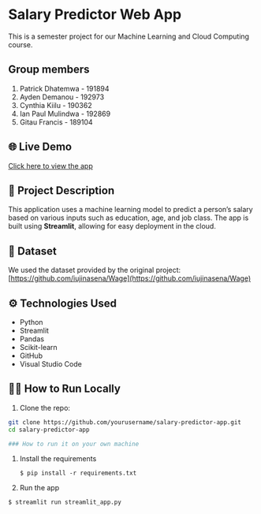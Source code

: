# Salary Predictor Web App

This is a semester project for our Machine Learning and Cloud Computing course.

## Group members
1. Patrick Dhatemwa - 191894
2. Ayden Demanou - 192973
3. Cynthia Kiilu - 190362
4. Ian Paul Mulindwa - 192869
5. Gitau Francis - 189104

## 🌐 Live Demo
[Click here to view the app](http://localhost:8501/)

## 🧠 Project Description
This application uses a machine learning model to predict a person’s salary based on various inputs such as education, age, and job class. The app is built using **Streamlit**, allowing for easy deployment in the cloud.

## 📂 Dataset
We used the dataset provided by the original project:  
[https://github.com/iujinasena/Wage](https://github.com/iujinasena/Wage)

## ⚙️ Technologies Used
- Python
- Streamlit
- Pandas
- Scikit-learn
- GitHub
- Visual Studio Code

## 👨‍💻 How to Run Locally
1. Clone the repo:
```bash
git clone https://github.com/yourusername/salary-predictor-app.git
cd salary-predictor-app

### How to run it on your own machine


   ```
1. Install the requirements
   ```
   $ pip install -r requirements.txt
   ```
  2. Run the app
   ```
 $ streamlit run streamlit_app.py